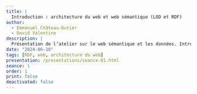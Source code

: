 ```yaml
---
title: |
  Introduction : architecture du web et web sémantique (LOD et RDF)
author:
  - Emmanuel Château-Dutier
  - David Valentine
description: |
  Présentation de l’atelier sur le web sémantique et les données. Introduction aux principes des données ouvertes et liées. Cadre de description RDF.
date: "2024-06-10"
tags: [RDF, web, architecture du web]
presentation: /presentations/seance-01.html
seance: 1
order: 1
print: false
deactivated: false
---
```

<!-- ## Démonstration : formuler une requête HTTP et observer la réponse du serveur -->

<!-- Exercice client-serveur. -->

<!-- Dans le monde des données liées, l’architecture client-serveur sur le web occupe une place centrale des les procédés.
Dans ce contexte, les processus techniques d’échange d’information véhiculent des informations significatives pour nous. -->

<!-- Pour amener à faire une observation très importante, les URI et les URL : lorsque l’on utilise une URI pour accéder à une ressource, souvent nous sommes redirigé vers une URL permettant de localiser une description de cette ressource. -->

<!-- Donc faire le lien vers les URI et les URL, les IRI, éventullement RDF, puisque nous avons les URI, et l’architecture, maintenant nous avons besoin d’un modèle de données. -->
